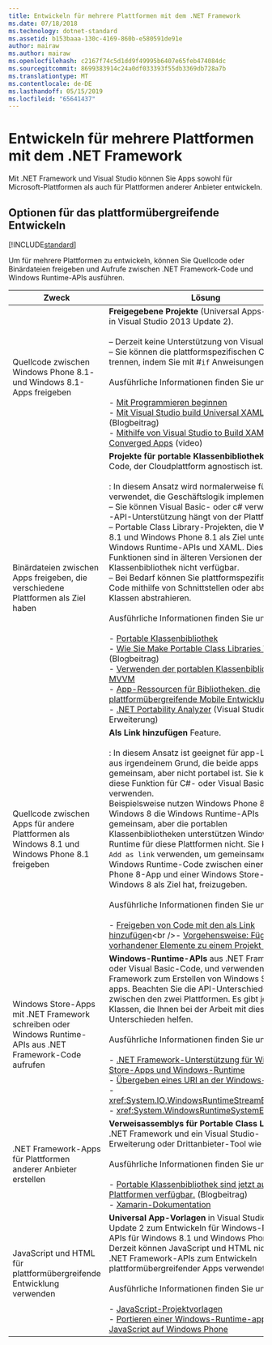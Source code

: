 ```yaml
---
title: Entwickeln für mehrere Plattformen mit dem .NET Framework
ms.date: 07/18/2018
ms.technology: dotnet-standard
ms.assetid: b153baaa-130c-4169-860b-e580591de91e
author: mairaw
ms.author: mairaw
ms.openlocfilehash: c2167f74c5d1dd9f49995b6407e65feb474084dc
ms.sourcegitcommit: 8699383914c24a0df033393f55db3369db728a7b
ms.translationtype: MT
ms.contentlocale: de-DE
ms.lasthandoff: 05/15/2019
ms.locfileid: "65641437"
---
```

# <a name="developing-for-multiple-platforms-with-the-net-framework"></a>Entwickeln für mehrere Plattformen mit dem .NET Framework

Mit .NET Framework und Visual Studio können Sie Apps sowohl für Microsoft-Plattformen als auch für Plattformen anderer Anbieter entwickeln.
  
## <a name="options-for-cross-platform-development"></a>Optionen für das plattformübergreifende Entwickeln

[!INCLUDE[standard](../../../includes/pcl-to-standard.md)]
  
 Um für mehrere Plattformen zu entwickeln, können Sie Quellcode oder Binärdateien freigeben und Aufrufe zwischen .NET Framework-Code und Windows Runtime-APIs ausführen.  
  
|Zweck|Lösung|  
|-----------------------|------------|  
|Quellcode zwischen Windows Phone 8.1- und Windows 8.1-Apps freigeben|**Freigegebene Projekte** (Universal Apps-Vorlage in Visual Studio 2013 Update 2).<br /><br /> – Derzeit keine Unterstützung von Visual Basic.<br />– Sie können die plattformspezifischen Code trennen, indem Sie mit #`if` Anweisungen.<br /><br /> Ausführliche Informationen finden Sie unter:<br /><br /> -   [Mit Programmieren beginnen](/windows/uwp/get-started/create-uwp-apps)<br />-   [Mit Visual Studio build Universal XAML Apps](https://devblogs.microsoft.com/visualstudio/using-visual-studio-to-build-universal-xaml-apps/) (Blogbeitrag)<br />-   [Mithilfe von Visual Studio to Build XAML Converged Apps](https://channel9.msdn.com/Events/Build/2014/3-591) (video)|  
|Binärdateien zwischen Apps freigeben, die verschiedene Plattformen als Ziel haben|**Projekte für portable Klassenbibliotheken** für Code, der Cloudplattform agnostisch ist.<br /><br /> : In diesem Ansatz wird normalerweise für Code verwendet, die Geschäftslogik implementiert.<br />– Sie können Visual Basic- oder c# verwenden.<br />-API-Unterstützung hängt von der Plattform.<br />– Portable Class Library-Projekten, die Windows 8.1 und Windows Phone 8.1 als Ziel unterstützen Windows Runtime-APIs und XAML. Diese Funktionen sind in älteren Versionen der portablen Klassenbibliothek nicht verfügbar.<br />– Bei Bedarf können Sie plattformspezifischen Code mithilfe von Schnittstellen oder abstrakten Klassen abstrahieren.<br /><br /> Ausführliche Informationen finden Sie unter:<br /><br /> -   [Portable Klassenbibliothek](cross-platform-development-with-the-portable-class-library.md)<br />-   [Wie Sie Make Portable Class Libraries Work](https://blogs.msdn.microsoft.com/dsplaisted/2012/08/27/how-to-make-portable-class-libraries-work-for-you/) (Blogbeitrag)<br />-   [Verwenden der portablen Klassenbibliothek mit MVVM](using-portable-class-library-with-model-view-view-model.md) <br />-   [App-Ressourcen für Bibliotheken, die plattformübergreifende Mobile Entwicklung](app-resources-for-libraries-that-target-multiple-platforms.md) <br />-   [.NET Portability Analyzer](https://marketplace.visualstudio.com/items?itemName=ConnieYau.NETPortabilityAnalyzer) (Visual Studio-Erweiterung)|  
|Quellcode zwischen Apps für andere Plattformen als Windows 8.1 und Windows Phone 8.1 freigeben|**Als Link hinzufügen** Feature.<br /><br /> : In diesem Ansatz ist geeignet für app-Logik, die aus irgendeinem Grund, die beide apps gemeinsam, aber nicht portabel ist. Sie können diese Funktion für C#- oder Visual Basic-Code verwenden.<br />     Beispielsweise nutzen Windows Phone 8 und Windows 8 die Windows Runtime-APIs gemeinsam, aber die portablen Klassenbibliotheken unterstützen Windows Runtime für diese Plattformen nicht. Sie können `Add as link` verwenden, um gemeinsamen Windows Runtime-Code zwischen einer Windows Phone 8-App und einer Windows Store-App, die Windows 8 als Ziel hat, freizugeben.<br /><br /> Ausführliche Informationen finden Sie unter:<br /><br /> -   [Freigeben von Code mit den als Link hinzufügen](https://docs.microsoft.com/previous-versions/windows/apps/jj714082(v=vs.105))<br />-   [Vorgehensweise: Fügen Sie vorhandener Elemente zu einem Projekt hinzu](https://docs.microsoft.com/previous-versions/visualstudio/visual-studio-2010/9f4t9t92(v=vs.100))|  
|Windows Store-Apps mit .NET Framework schreiben oder Windows Runtime-APIs aus .NET Framework-Code aufrufen|**Windows-Runtime-APIs** aus .NET Framework c# oder Visual Basic-Code, und verwenden Sie .NET Framework zum Erstellen von Windows Store-apps. Beachten Sie die API-Unterschiede zwischen den zwei Plattformen. Es gibt jedoch Klassen, die Ihnen bei der Arbeit mit diesen Unterschieden helfen.<br /><br /> Ausführliche Informationen finden Sie unter:<br /><br /> -   [.NET Framework-Unterstützung für Windows Store-Apps und Windows-Runtime](support-for-windows-store-apps-and-windows-runtime.md) <br />-   [Übergeben eines URI an der Windows-Runtime](passing-a-uri-to-the-windows-runtime.md) <br />-   <xref:System.IO.WindowsRuntimeStreamExtensions><br />-    <xref:System.WindowsRuntimeSystemExtensions>|  
|.NET Framework-Apps für Plattformen anderer Anbieter erstellen|**Verweisassemblys für Portable Class Library** in .NET Framework und ein Visual Studio-Erweiterung oder Drittanbieter-Tool wie Xamarin.<br /><br /> Ausführliche Informationen finden Sie unter:<br /><br /> -   [Portable Klassenbibliothek sind jetzt auf allen Plattformen verfügbar.](https://devblogs.microsoft.com/dotnet/portable-class-library-pcl-now-available-on-all-platforms/) (Blogbeitrag)<br />-   [Xamarin-Dokumentation](/xamarin)|  
|JavaScript und HTML für plattformübergreifende Entwicklung verwenden|**Universal App-Vorlagen** in Visual Studio 2013 Update 2 zum Entwickeln für Windows-Runtime-APIs für Windows 8.1 und Windows Phone 8.1. Derzeit können JavaScript und HTML nicht mit .NET Framework-APIs zum Entwickeln plattformübergreifender Apps verwendet werden.<br /><br /> Ausführliche Informationen finden Sie unter:<br /><br /> -   [JavaScript-Projektvorlagen](https://docs.microsoft.com/previous-versions/windows/apps/hh758331%28v=win.10%29)<br />-   [Portieren einer Windows-Runtime-app, die mit JavaScript auf Windows Phone](https://docs.microsoft.com/previous-versions/windows/apps/dn636144%28v=win.10%29)|
